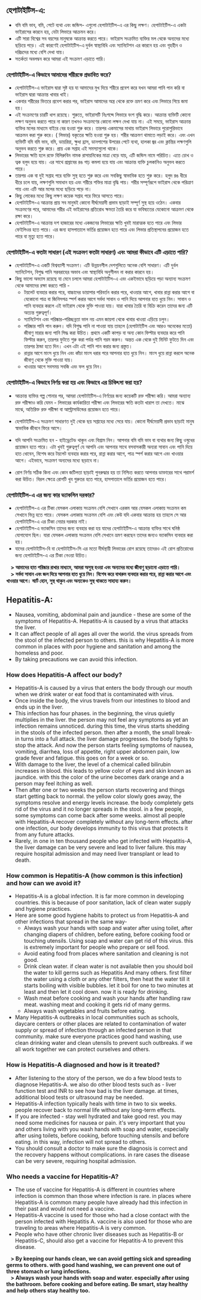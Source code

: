 ## **হেপাটাইটিস-এ:**
* বমি বমি ভাব, বমি, পেটে ব্যথা এবং জন্ডিস- এগুলো হেপাটাইটিস-এ এর কিছু লক্ষণ। হেপাটাইটিস-এ একটা ভাইরাসের কারনে হয়, যেটা লিভারে আক্রমন করে।
* এটি সারা বিশ্বের সব বয়সের মানুষকে আক্রান্ত করতে পারে। ভাইরাস সংক্রমিত ব্যক্তির মল থেকে অন্যদের মধ্যে ছড়িয়ে পড়ে। এই কারণেই হেপাটাইটিস-এ দুর্বল স্বাস্থ্যবিধি এবং স্যানিটেশন  এর কারনে হয় এবং গৃহহীন ও দরিদ্রদের মধ্যে বেশি দেখা যায়।
* সতর্কতা অবলম্বন করে আমরা এই সংক্রমণ এড়াতে পারি।

### **হেপাটাইটিস-এ কিভাবে আমাদের শরীরকে প্রভাবিত করে?**
* হেপাটাইটিস-এ ভাইরাস দ্বারা সৃষ্ট হয় যা আমাদের মুখ দিয়ে শরীরে প্রবেশ করে যখন আমরা পানি পান করি বা ভাইরাস দ্বারা আক্রান্ত খাবার খাই।
* একবার শরীরের ভিতরে প্রবেশ করার পর, ভাইরাস আমাদের অন্ত্র থেকে রক্তে ভ্রমণ করে এবং লিভারে গিয়ে জমা হয়।
* এই সংক্রমণের চারটি ধাপ রয়েছে। শুরুতে, ভাইরাসটি নিঃশব্দে লিভারে বংশ বৃদ্ধি করে। আক্রান্ত ব্যক্তিটি কোনো লক্ষণ অনুভব করতে পারে না কারণ তখনও সংক্রমণের কোনো লক্ষন দেখা যায় না। এই সময়ে, ভাইরাস আক্রান্ত ব্যক্তির মলের মাধ্যমে বাইরে বের হওয়া শুরু করে। তারপর একমাসের মাথায় ভাইরাস লিভারে পুরোপুরিভাবে আক্রমন করা শুরু করে। ( লিভার) যকৃতের ক্ষতি হওয়া শুরু হয়। শরীর আক্রমণ থামাতে লড়াই করে। এবং এখন ব্যক্তিটি বমি বমি ভাব, বমি, ডায়রিয়া, ক্ষুধা হ্রাস, ডানপাশের উপরের পেটে ব্যথা, হালকা জ্বর এবং ক্লান্তির লক্ষণগুলি অনুভব করতে শুরু করে। প্রায় এক সপ্তাহ এই সমস্যাগুলো থাকে।
* লিভারের ক্ষতি হলে রক্তে বিলিরুবিন নামক রাসায়নিকের মাত্রা বেড়ে যায়, এটি জন্ডিস নামে পরিচিত। এতে চোখ ও ত্বক হলুদ হয়ে যায়। এর সাথে প্রস্রাবের রঙ গাঢ় কমলা হয়ে যায় এবং আক্রান্ত ব্যক্তি চুলকানিও অনুভব করতে পারে।
* তারপর এক বা দুই সপ্তাহ পরে ব্যক্তি সুস্থ হতে শুরু করে এবং সবকিছু স্বাভাবিক হতে শুরু করে। হলুদ রঙ ধীরে ধীরে চলে যায়, লক্ষণগুলি সমাধান হয় এবং শরীরে শক্তির মাত্রা বৃদ্ধি পায়। শরীর সম্পূর্ণরূপে ভাইরাস থেকে পরিত্রাণ পায় এবং এটি আর মলের মধ্যে ছড়িয়ে পড়ে না।
* কিছু লোকের মধ্যে কিছু লক্ষণ কয়েক সপ্তাহ পরে ফিরে আসতে পারে।
* হেপাটাইটিস-এ আক্রান্ত প্রায় সব মানুষই কোনো দীর্ঘমেয়াদী প্রভাব ছাড়াই সম্পূর্ণ সুস্থ হয়ে ওঠেন। একবার সংক্রমণের পরে, আমাদের শরীর এই ভাইরাসের প্রতিরোধ ক্ষমতা তৈরি করে যা ভবিষ্যতের যেকোনো আক্রমণ থেকে রক্ষা করে।
* হেপাটাইটিস-এ আক্রান্ত দশ হাজারের মধ্যে একজনের লিভারের ক্ষতি খুবই মারাত্মক হতে পারে এবং লিভার ফেইলিওর হতে পারে। এর জন্য হাসপাতালে ভর্তির প্রয়োজন হতে পারে এবং লিভার প্রতিস্থাপনের প্রয়োজন হতে পারে বা মৃত্যু হতে পারে।

### **হেপাটাইটিস-এ কতটা সাধারণ (এই সংক্রমণ কতটা সাধারণ) এবং আমরা কীভাবে এটি এড়াতে পারি?**
* হেপাটাইটিস-এ একটি বিশ্বব্যাপী সংক্রমণ। এটি উন্নয়নশীল দেশগুলিতে অনেক বেশি সাধারণ। এটি দুর্বল স্যানিটেশন, বিশুদ্ধ পানি সরবরাহের অভাব এবং স্বাস্থ্যবিধি অনুশীলন না করার কারনে হয়।
* কিছু ভালো অভ্যাস রয়েছে যা মেনে চললে আমরা হেপাটাইটিস-এ এবং একইভাবে ছড়িয়ে পড়া অন্যান্য সংক্রমণ থেকে আমাদের রক্ষা করতে পারি -
    *  টয়লেট ব্যবহার করার পরে, বাচ্চাদের ডায়াপার পরিবর্তন করার পরে, খাওয়ার আগে, খাবার রান্না করার আগে বা যেকোনো পাত্র বা জিনিসপত্র স্পর্শ করার আগে সর্বদা সাবান ও পানি দিয়ে আপনার হাত ধুয়ে নিন। সাবান ও পানি ব্যবহার করলে এই ভাইরাস থেকে মুক্তি পাওয়া যায়। যারা খাবার তৈরি বা বিক্রি করেন তাদের জন্য এটি অত্যন্ত গুরুত্বপূর্ণ।
    * স্যানিটেশন এবং পরিষ্কার-পরিচ্ছন্নতা ভাল নয় এমন জায়গা থেকে খাবার খাওয়া এড়িয়ে চলুন।
    * পরিষ্কার পানি পান করুন। যদি বিশুদ্ধ পানি না পাওয়া যায় তাহলে (হেপাটাইটিস এবং আরও অনেকের মতো) জীবাণু মারার জন্য পানি সিদ্ধ করা উচিত। প্রথমে একটি কাপড় বা অন্য কোন ফিল্টার ব্যবহার করে পানি ফিল্টার করুন, তারপর ফুটতে শুরু করা পর্যন্ত পানি গরম করুন। অন্তত এক থেকে দুই মিনিট ফুটতে দিন এবং তারপর ঠান্ডা হতে দিন। এখন এটা এই পানি পান করার জন্য প্রস্তুত।
    * রান্নার আগে মাংস ধুয়ে নিন এবং কাঁচা মাংস ধরার পরে আপনার হাত ধুয়ে নিন। মাংস ধুয়ে রান্না করলে অনেক জীবাণু থেকে মুক্তি পাওয়া যায়।
    * খাওয়ার আগে সবসময় সবজি এবং ফল ধুয়ে নিন।

### **হেপাটাইটিস-এ কিভাবে নির্ণয় করা হয় এবং কিভাবে এর চিকিৎসা করা হয়?**
* আক্রান্ত ব্যক্তির গল্প শোনার পর, আমরা হেপাটাইটিস-এ নির্ণয়ের জন্য কয়েকটি রক্ত পরীক্ষা করি। আমরা অন্যান্য রক্ত পরীক্ষাও করি যেমন - লিভারের কার্যকারিতা পরীক্ষা এবং লিভারের ক্ষতি কতটা খারাপ তা দেখতে। মাঝে মাঝে, অতিরিক্ত রক্ত পরীক্ষা বা আল্ট্রাসাউন্ডের প্রয়োজন হতে পারে।
* হেপাটাইটিস-এ সংক্রমণ সাধারণত দুই থেকে ছয় সপ্তাহের মধ্যে সেরে যায়। কোনো দীর্ঘমেয়াদী প্রভাব ছাড়াই মানুষ স্বাভাবিক জীবনে ফিরে আসে।

* যদি আপনি সংক্রমিত হন - হাইড্রেটেড থাকুন এবং বিশ্রাম নিন। আপনার বমি বমি ভাব বা ব্যথার জন্য কিছু ওষুধের প্রয়োজন হতে পারে। এটা খুবই গুরুত্বপূর্ণ যে আপনি এবং আপনার সাথে বসবাসকারী অন্যরা সাবান এবং পানি দিয়ে হাত ধোবেন, বিশেষ করে টয়লেট ব্যবহার করার পরে, রান্না করার আগে, পাত্র স্পর্শ করার আগে এবং খাওয়ার আগে। এইভাবে, সংক্রমণ অন্যদের মধ্যে ছড়াবে না।
* রোগ নির্ণয় সঠিক কিনা এবং কোন জটিলতা ছাড়াই পুনরুদ্ধার হয় তা নিশ্চিত করতে আপনার ডাক্তারের সাথে পরামর্শ করা উচিত। বিরল ক্ষেত্রে রোগটি খুব গুরুতর হতে পারে, হাসপাতালে ভর্তির প্রয়োজন হতে পারে।

### **হেপাটাইটিস-এ এর জন্য কার ভ্যাকসিন দরকার?**
* হেপাটাইটিস-এ এর টিকা যেসকল এলাকায় সংক্রমন বেশি সেখানে এরকম আর যেসকল এলাকায় সংক্রমন কম সেখানে ভিন্ন হতে পারে। যেসকল এলাকায় সংক্রমন বেশি এবং কেউ যদি একবার আক্রান্ত হয় তাহলে সে আর হেপাটাইটিস-এ এর টিকা নেয়ার দরকার নাই।
* হেপাটাইটিস-এ ভ্যাকসিন তাদের জন্য ব্যবহার করা হয় যাদের হেপাটাইটিস-এ আক্রান্ত ব্যক্তির সাথে ঘনিষ্ঠ যোগাযোগ ছিল। যারা যেসকল এলাকায় সংক্রমন বেশি সেখানে ভ্রমণ করছেন তাদের জন্যও ভ্যাকসিন ব্যবহার করা হয়।
* যাদের হেপাটাইটিস-বি বা হেপাটাইটিস-সি এর মতো দীর্ঘস্থায়ী লিভারের রোগ রয়েছে তাদেরও এই রোগ প্রতিরোধের জন্য হেপাটাইটিস-এ এর টিকা নেওয়া উচিত।

&nbsp;&nbsp;&nbsp;**> আমাদের হাত পরিষ্কার রাখার মাধ্যমে, আমরা অসুস্থ হওয়া এবং অন্যদের মধ্যে জীবাণু ছড়ানো এড়াতে পারি।**<br>
&nbsp;&nbsp;&nbsp;**> সর্বদা সাবান এবং জল দিয়ে আপনার হাত ধুয়ে নিন। বিশেষ করে বাথরুম ব্যবহার করার পরে, রান্না করার আগে এবং খাওয়ার আগে। স্মার্ট হোন, সুস্থ থাকুন এবং অন্যকেও সুস্থ থাকতে সাহায্য করুন।**

## **Hepatitis-A:**
* Nausea, vomiting, abdominal pain and jaundice - these are some of the symptoms of Hepatitis-A. Hepatitis-A is caused by a virus that attacks the liver.
* It can affect people of all ages all over the world. the virus spreads from the stool of the infected person to others. this is why Hepatitis-A is more common in places with poor hygiene and sanitation and among the homeless and poor.
* By taking precautions we can avoid this infection.

### **How does Hepatitis-A affect our body?**
* Hepatitis-A is caused by a virus that enters the body through our mouth when we drink water or eat food that is contaminated with virus.
* Once inside the body, the virus travels from our intestines to blood and ends up in the liver.
* This infection has four phases. in the beginning, the virus quietly multiplies in the liver. the person may not feel any symptoms as yet an infection remains unnoticed. during this time, the virus starts shedding in the stools of the infected person. then after a month, the small break-in turns into a full attack. the liver damage progresses. the body fights to stop the attack. And now the person starts feeling symptoms of nausea, vomiting, diarrhea, loss of appetite, right upper abdomen pain, low grade fever and fatigue. this goes on for a week or so.
* With damage to the liver, the level of a chemical called bilirubin increases in blood. this leads to yellow color of eyes and skin known as jaundice. with this the color of the urine becomes dark orange and a person may feel itching as well.
* Then after one or two weeks the person starts recovering and things start getting back to normal. the yellow color slowly goes away, the symptoms resolve and energy levels increase. the body completely gets rid of the virus and it no longer spreads in the stool. in a few people, some symptoms can come back after some weeks. almost all people with Hepatitis-A recover completely without any long-term effects. after one infection, our body develops immunity to this virus that protects it from any future attacks.
* Rarely, in one in ten thousand people who get infected with Hepatitis-A, the liver damage can be very severe and lead to liver failure. this may require hospital admission and may need liver transplant or lead to death.

### **How common is Hepatitis-A (how common is this infection) and how can we avoid it?**
* Hepatitis-A is a global infection. It is far more common in developing countries. this is because of poor sanitation, lack of clean water supply and hygiene practices.
* Here are some good hygiene habits to protect us from Hepatitis-A and other infections that spread in the same way-
	* Always wash your hands with soap and water after using toilet, after changing diapers of children, before eating, before cooking food or touching utensils. Using soap and water can get rid of this virus. this is extremely important for people who prepare or sell food.
	* Avoid eating food from places where sanitation and cleaning is not good.
	* Drink clean water. if clean water is not available then you should boil the water to kill germs such as Hepatitis And many others. first filter the water using a cloth or any other filters, then heat the water till it starts boiling with visible bubbles. let it boil for one to two minutes at least and then let it cool down.  now it is ready for drinking.
	* Wash meat before cooking and wash your hands after handling raw meat. washing meat and cooking it gets rid of many germs.
	* Always wash vegetables and fruits before eating.
* Many Hepatitis-A outbreaks in local communities such as schools, daycare centers or other places are related to contamination of water supply or spread of infection through an infected person in that community. make sure everyone practices good hand washing, use clean drinking water and clean utensils to prevent such outbreaks. if we all work together we can protect ourselves and others.

### **How is Hepatitis-A diagnosed and how is it treated?**
* After listening to the story of the person, we do a few blood tests to diagnose Hepatitis-A.  we also do other blood tests such as - liver function test and INR to see how bad is the liver damage. at times, additional blood tests or ultrasound may be needed.
* Hepatitis-A infection typically heals with time in two to six weeks. people recover back to normal life without any long-term effects.
* If you are infected - stay well hydrated and take good rest.  you may need some medicines for nausea or pain. it's very important that you and others living with you wash hands with soap and water,  especially after using toilets, before cooking, before touching utensils and before eating. in this way, infection will not spread to others.
* You should consult a doctor to make sure the diagnosis is correct and the recovery happens without complications. in rare cases the disease can be very severe,  requiring hospital admission.

### **Who needs a vaccine for Hepatitis-A?**
* The use of vaccine for Hepatitis-A is different in countries where infection is common than those where infection is rare. in places where Hepatitis-A is common many people have already had this infection in their past and would not need a vaccine.
* Hepatitis-A vaccine is used for those who had a close contact with the person infected with Hepatitis A. vaccine is also used for those who are traveling to areas where Hepatitis-A is very common.
* People who have other chronic liver diseases such as Hepatitis-B or Hepatitis-C, should also get a vaccine for Hepatitis-A to prevent this disease.

&nbsp;&nbsp;&nbsp;**> By keeping our hands clean, we can avoid getting sick and spreading germs to others. with good hand washing, we can prevent one out of three stomach or lung infections.**<br>
&nbsp;&nbsp;&nbsp;**> Always wash your hands with soap and water. especially after using the bathroom. before cooking and before eating. Be smart, stay healthy and help others stay healthy too.**